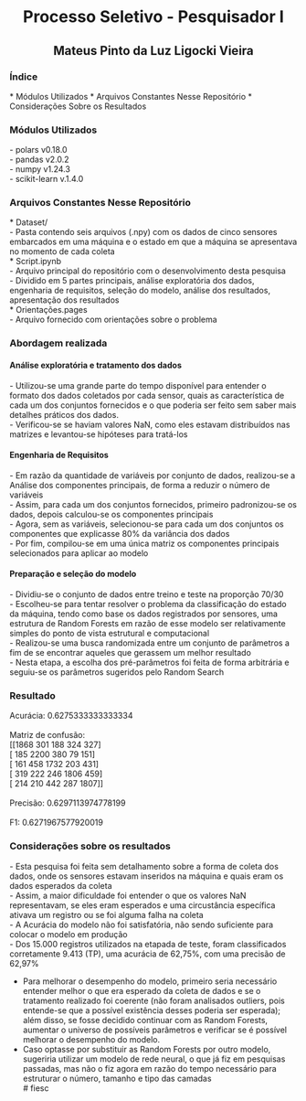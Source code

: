 <h1 align="center"> Processo Seletivo - Pesquisador I </h1>
<h2 align="center"> Mateus Pinto da Luz Ligocki Vieira </h2>

<h3> Índice </h3>
* Módulos Utilizados
* Arquivos Constantes Nesse Repositório
* Considerações Sobre os Resultados


<h3> Módulos Utilizados </h3>
- polars v0.18.0 <br>
- pandas v2.0.2 <br>
- numpy v1.24.3 <br>
- scikit-learn v.1.4.0 <br>

<h3> Arquivos Constantes Nesse Repositório </h3>
* Dataset/ <br>
    - Pasta contendo seis arquivos (.npy) com os dados de cinco sensores embarcados em uma máquina e o estado em que a máquina se apresentava no momento de cada coleta <br>
* Script.ipynb <br>
    - Arquivo principal do repositório com o desenvolvimento desta pesquisa <br>
    - Dividido em 5 partes principais, análise exploratória dos dados, engenharia de requisitos, seleção do modelo, análise dos resultados, apresentação dos resultados <br>
* Orientações.pages <br>
    - Arquivo fornecido com orientações sobre o problema <br>

<h3> Abordagem realizada </h3>
<h4> Análise exploratória e tratamento dos dados </h4>
- Utilizou-se uma grande parte do tempo disponível para entender o formato dos dados coletados por cada sensor, quais as característica de cada um dos conjuntos fornecidos e o que poderia ser feito sem saber mais detalhes práticos dos dados. <br>
- Verificou-se se haviam valores NaN, como eles estavam distribuídos nas matrizes e levantou-se hipóteses para tratá-los <br>

<h4> Engenharia de Requisitos </h4>
- Em razão da quantidade de variáveis por conjunto de dados, realizou-se a Análise dos componentes principais, de forma a reduzir o número de variáveis <br>
- Assim, para cada um dos conjuntos fornecidos, primeiro padronizou-se os dados, depois calculou-se os componentes principais <br>
- Agora, sem as variáveis, selecionou-se para cada um dos conjuntos os componentes que explicasse 80% da variância dos dados <br>
- Por fim, compilou-se em uma única matriz os componentes principais selecionados para aplicar ao modelo <br>

<h4> Preparação e seleção do modelo </h4>
- Dividiu-se o conjunto de dados entre treino e teste na proporção 70/30 <br>
- Escolheu-se para tentar resolver o problema da classificação do estado da máquina, tendo como base os dados registrados por sensores, uma estrutura de Random Forests em razão de esse modelo ser relativamente simples do ponto de vista estrutural e computacional <br>
- Realizou-se uma busca randomizada entre um conjunto de parâmetros a fim de se encontrar aqueles que gerassem um melhor resultado <br>
- Nesta etapa, a escolha dos pré-parâmetros foi feita de forma arbitrária e seguiu-se os parâmetros sugeridos pelo Random Search <br>

<h3> Resultado </h3>
Acurácia: 0.6275333333333334 <br>
<br>
Matriz de confusão: <br>
[[1868  301  188  324  327] <br>
 [ 185 2200  380   79  151] <br>
 [ 161  458 1732  203  431] <br>
 [ 319  222  246 1806  459] <br>
 [ 214  210  442  287 1807]] <br>
<br>
Precisão: 0.6297113974778199 <br>
<br>
F1: 0.6271967577920019 <br>

<h3> Considerações sobre os resultados </h3>
    - Esta pesquisa foi feita sem detalhamento sobre a forma de coleta dos dados, onde os sensores estavam inseridos na máquina e quais eram os dados esperados da coleta <br>
    - Assim, a maior dificuldade foi entender o que os valores NaN representavam, se eles eram esperados e uma circustância específica ativava um registro ou se foi alguma falha na coleta <br>
    - A Acurácia do modelo não foi satisfatória, não sendo suficiente para colocar o modelo em produção<br>
- Dos 15.000 registros utilizados na etapada de teste, foram classificados corretamente 9.413 (TP), uma acurácia de 62,75%, com uma precisão de 62,97%<br>

- Para melhorar o desempenho do modelo, primeiro seria necessário entender melhor o que era esperado da coleta de dados e se o tratamento realizado foi coerente (não foram analisados outliers, pois entende-se que a possível existência desses poderia ser esperada); além disso, se fosse decidido continuar com as Random Forests, aumentar o universo de possíveis parâmetros e verificar se é possível melhorar o desempenho do modelo. <br>
- Caso optasse por substituir as Random Forests por outro modelo, sugeriria utilizar um modelo de rede neural, o que já fiz em pesquisas passadas, mas não o fiz agora em razão do tempo necessário para estruturar o número, tamanho e tipo das camadas <br># fiesc
